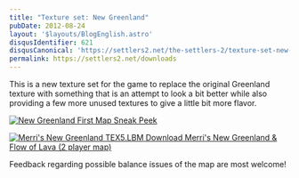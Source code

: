 ```yaml
---
title: "Texture set: New Greenland"
pubDate: 2012-08-24
layout: '$layouts/BlogEnglish.astro'
disqusIdentifier: 621
disqusCanonical: 'https://settlers2.net/the-settlers-2/texture-set-new-greenland'
permalink: https://settlers2.net/downloads
---
```


This is a new texture set for the game to replace the original Greenland texture with something that is an attempt to look a bit better while also providing a few more unused textures to give a little bit more flavor.

[![](/wp-content/uploads/2012/08/NewGreenland_FirstMapSneakPeek-300x225.png "New Greenland First Map Sneak Peek")](/wp-content/uploads/2012/08/NewGreenland_FirstMapSneakPeek.png)

 [![](/wp-content/uploads/2012/08/Merris-New-Greenland-TEX5_LBM.png "Merri's New Greenland TEX5.LBM") Download Merri's New Greenland & Flow of Lava (2 player map)](/wp-content/uploads/2012/08/NewGreenlandTEX5-version.zip)

Feedback regarding possible balance issues of the map are most welcome!
